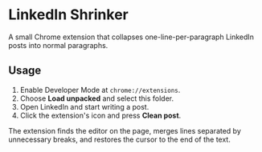 # LinkedIn Shrinker

A small Chrome extension that collapses one-line-per-paragraph LinkedIn posts into normal paragraphs.

## Usage

1. Enable Developer Mode at `chrome://extensions`.
2. Choose **Load unpacked** and select this folder.
3. Open LinkedIn and start writing a post.
4. Click the extension's icon and press **Clean post**.

The extension finds the editor on the page, merges lines separated by unnecessary breaks, and restores the cursor to the end of the text.
